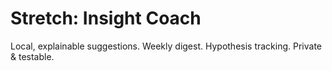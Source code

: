 # Stretch: Insight Coach

Local, explainable suggestions. Weekly digest. Hypothesis tracking. Private & testable.
